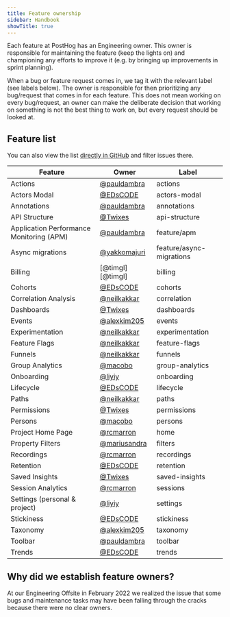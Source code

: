 ```yaml
---
title: Feature ownership
sidebar: Handbook
showTitle: true
---
```


Each feature at PostHog has an Engineering owner. This owner is responsible for maintaining the feature (keep the lights on) and championing any efforts to improve it (e.g. by bringing up improvements in sprint planning).

When a bug or feature request comes in, we tag it with the relevant label (see labels below). The owner is responsible for then prioritizing any bug/request that comes in for each feature. This does not mean working on every bug/request, an owner can make the deliberate decision that working on something is not the best thing to work on, but every request should be looked at.


## Feature list

You can also view the list [directly in GitHub](https://github.com/PostHog/posthog/labels?q=feature+tag) and filter issues there.

| Feature |  Owner  |  Label  |
|---|---|---|
| Actions | [@pauldambra][@pauldambra]  | <span class="lemon-tag gh-tag">actions</span> |
| Actors Modal | [@EDsCODE][@EDsCODE]  | <span class="lemon-tag gh-tag">actors-modal</span>  |
| Annotations | [@pauldambra][@pauldambra]  | <span class="lemon-tag gh-tag">annotations</span> |
| API Structure | [@Twixes][@Twixes]  | <span class="lemon-tag gh-tag">api-structure</span>  |
| Application Performance Monitoring (APM) | [@pauldambra][@pauldambra]  | <span class="lemon-tag gh-tag">feature/apm</span>  |
| Async migrations | [@yakkomajuri][@yakkomajuri]  | <span class="lemon-tag gh-tag">feature/async-migrations</span> |
| Billing | [@timgl][@timgl]  |  <span class="lemon-tag gh-tag">billing</span> |
| Cohorts | [@EDsCODE][@EDsCODE]  |  <span class="lemon-tag gh-tag">cohorts</span>  |
| Correlation Analysis | [@neilkakkar][@neilkakkar]  |  <span class="lemon-tag gh-tag">correlation</span> |
| Dashboards | [@Twixes][@Twixes]  |  <span class="lemon-tag gh-tag">dashboards</span> |
| Events | [@alexkim205][@alexkim205]  |  <span class="lemon-tag gh-tag">events</span>  |
| Experimentation | [@neilkakkar][@neilkakkar] |  <span class="lemon-tag gh-tag">experimentation</span> |
| Feature Flags | [@neilkakkar][@neilkakkar]  |  <span class="lemon-tag gh-tag">feature-flags</span> |
| Funnels | [@neilkakkar][@neilkakkar]  |  <span class="lemon-tag gh-tag">funnels</span>  |
| Group Analytics | [@macobo][@macobo]  |  <span class="lemon-tag gh-tag">group-analytics</span> |
| Onboarding | [@liyiy][@liyiy]  | <span class="lemon-tag gh-tag">onboarding</span>  |
| Lifecycle | [@EDsCODE][@EDsCODE]  | <span class="lemon-tag gh-tag">lifecycle</span>  |
| Paths | [@neilkakkar][@neilkakkar]  |  <span class="lemon-tag gh-tag">paths</span> |
| Permissions | [@Twixes][@Twixes]  | <span class="lemon-tag gh-tag">permissions</span>  |
| Persons | [@macobo][@macobo]  | <span class="lemon-tag gh-tag">persons</span>  |
| Project Home Page | [@rcmarron][@rcmarron]  | <span class="lemon-tag gh-tag">home</span> |
| Property Filters | [@mariusandra][@mariusandra]  | <span class="lemon-tag gh-tag">filters</span>  |
| Recordings | [@rcmarron][@rcmarron]  |  <span class="lemon-tag gh-tag">recordings</span> |
| Retention | [@EDsCODE][@EDsCODE]  |  <span class="lemon-tag gh-tag">retention</span> |
| Saved Insights | [@Twixes][@Twixes]  |  <span class="lemon-tag gh-tag">saved-insights</span> |
| Session Analytics | [@rcmarron][@rcmarron]  |  <span class="lemon-tag gh-tag">sessions</span> |
| Settings (personal & project) | [@liyiy][@liyiy]  |  <span class="lemon-tag gh-tag">settings</span> |
| Stickiness | [@EDsCODE][@EDsCODE]  | <span class="lemon-tag gh-tag">stickiness</span>  |
| Taxonomy | [@alexkim205][@alexkim205]  | <span class="lemon-tag gh-tag">taxonomy</span>  |
| Toolbar | [@pauldambra][@pauldambra]  | <span class="lemon-tag gh-tag">toolbar</span>  |
| Trends | [@EDsCODE][@EDsCODE]  | <span class="lemon-tag gh-tag">trends</span>  |


## Why did we establish feature owners?
At our Engineering Offsite in February 2022 we realized the issue that some bugs and maintenance tasks may have been falling through the cracks because there were no clear owners.


[@alexkim205]: https://github.com/alexkim205
[@EDsCODE]: https://github.com/EDsCODE
[@liyiy]: https://github.com/liyiy
[@macobo]: https://github.com/macobo
[@mariusandra]: https://github.com/mariusandra
[@neilkakkar]: https://github.com/neilkakkar
[@pauldambra]: https://github.com/pauldambra
[@rcmarron]: https://github.com/rcmarron
[@Twixes]: https://github.com/Twixes
[@yakkomajuri]: https://github.com/yakkomajuri